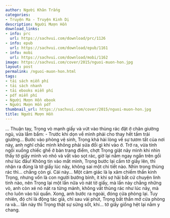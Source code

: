 ```yaml
---
author: Người Khăn Trắng
categories:
- Truyện Ma - Truyện Kinh Dị
description: Người Mượn Hồn
download_links:
- info: prc
  url: https://sachvui.com/download/prc/1126
- info: epub
  url: https://sachvui.com/download/epub/1161
- info: mobi
  url: https://sachvui.com/download/mobi/1162
image: https://sachvui.com/cover/2015/nguoi-muon-hon.jpg
layout: post
permalink: /nguoi-muon-hon.html
tags:
- tải sách miễn phí
- tải sách nhanh
- tải ebooks miễn phí
- pdf miễn phí
- Người Mượn Hồn ebook
- Người Mượn Hồn pdf
thumbnail_url: https://sachvui.com/cover/2015/nguoi-muon-hon.jpg
title: Người Mượn Hồn
---
```


 <div class="item-desc text-justify"> ... Thuận tay, Trọng vò mạnh giấy và vứt vào thùng rác đặt ở chân giường ngủ, vừa lẩm bẩm: - Trước khi dọn về mình phải cho thay hết tấm trải giường... Bước vào phòng vệ sinh, Trọng khá hài lòng về sự tươm tất của nơi này, anh nghĩ chắc mình không phải sửa đổi gì khi vào ở. Trở ra, vừa tính ngồi xuống chiếc ghế ở bàn trang điểm, chợt Trọng giật nãy mình khi nhìn thấy tờ giấy mình vò nhỏ và vất vào sọt rác, giờ lại nằm ngay ngắn trên gối như lúc đầu! Không tin vào mắt mình, Trọng bước lại cầm tờ giấy lên, thì nhận ra đúng là tờ giấy lúc nãy, không sai một chi tiết nào. Nhìn trong thùng rác thì... chẳng còn gì. Cái này... Một cảm giác là lạ xâm chiếm thần kinh Trọng, nhưng vốn là con người bướng bỉnh, ít khi sợ hãi bất cứ chuyện linh tinh nào, nên Trọng lại một lần nữa vò nát tờ giấy, mà lần này chẳng những vò, anh còn xé nó nát ra từng mảnh, không vất thùng rác như lúc nãy, mà cho luôn vào túi quần. Xong, anh bước ra ngoài, đóng cửa phòng lại. Tuy nhiên, đó chỉ là động tác giả, chỉ sau vài phút, Trọng bất thần mở cửa phòng ra và... lần này thì Trọng thật sự sửng sốt, khi... tờ giấy giống hệt lại nằm y chang. </div>